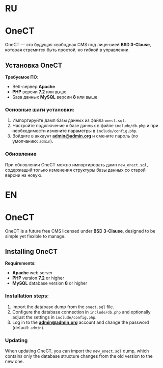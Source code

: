 # RU
# OneCT
OneCT — это будущая свободная CMS под лицензией **BSD 3-Clause**, которая стремится быть простой, но гибкой в управлении.

## Установка OneCT
**Требуемое ПО**:
- Веб-сервер **Apache**
- **PHP** версии **7.2** или выше
- База данных **MySQL** версии **8** или выше

### Основные шаги установки:
1. Импортируйте дамп базы данных из файла `onect.sql`.
2. Настройте подключение к базе данных в файле `include/db.php` и при необходимости измените параметры в `include/config.php`.
3. Войдите в аккаунт **admin@admin.org** и смените пароль (по умолчанию: `admin`).

### Обновление
При обновлении OneCT можно импортировать дамп `new_onect.sql`, содержащий только изменения структуры базы данных со старой версии на новую.

# EN
# OneCT
OneCT is a future free CMS licensed under **BSD 3-Clause**, designed to be simple yet flexible to manage.

## Installing OneCT
**Requirements**:
- **Apache** web server
- **PHP** version **7.2** or higher
- **MySQL** database version **8** or higher

### Installation steps:
1. Import the database dump from the `onect.sql` file.
2. Configure the database connection in `include/db.php` and optionally adjust the settings in `include/config.php`.
3. Log in to the **admin@admin.org** account and change the password (default: `admin`).

### Updating
When updating OneCT, you can import the `new_onect.sql` dump, which contains only the database structure changes from the old version to the new one.
